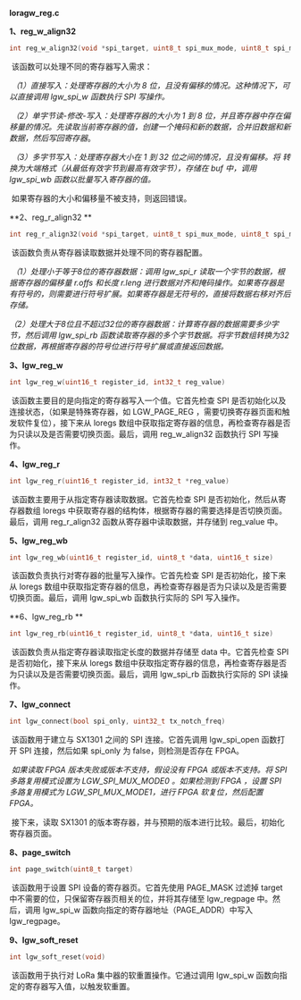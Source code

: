 **loragw_reg.c**

**1、reg_w_align32**

```c
int reg_w_align32(void *spi_target, uint8_t spi_mux_mode, uint8_t spi_mux_target, struct lgw_reg_s r, int32_t reg_value)
```

​			该函数可以处理不同的寄存器写入需求：

​					*（1）直接写入：处理寄存器的大小为 8 位，且没有偏移的情况。这种情况下，可以直接调用 lgw_spi_w 函数执行 SPI 写操作。*

​					*（2）单字节读-修改-写入：处理寄存器的大小为 1 到 8 位，并且寄存器中存在偏移量的情况。先读取当前寄存器的值，创建一个掩码和新的数据，合并旧数据和新数据，然后写回寄存器*。

​					*（3）多字节写入：处理寄存器大小在 1 到 32 位之间的情况，且没有偏移。将 转换为大端格式（从最低有效字节到最高有效字节），存储在 buf 中，调用 lgw_spi_wb 函数以批量写入寄存器的值。*

​			如果寄存器的大小和偏移量不被支持，则返回错误。

**2、reg_r_align32 **

```c
int reg_r_align32(void *spi_target, uint8_t spi_mux_mode, uint8_t spi_mux_target, struct lgw_reg_s r, int32_t *reg_value)
```

​			该函数负责从寄存器读取数据并处理不同的寄存器配置。

​			  	*（1）处理小于等于8位的寄存器数据：调用 lgw_spi_r 读取一个字节的数据，根据寄存器的偏移量 r.offs 和长度 r.leng 进行数据对齐和掩码操作。如果寄存器是有符号的，则需要进行符号扩展。如果寄存器是无符号的，直接将数据右移对齐后存储。*

​		    	*（2）处理大于8位且不超过32位的寄存器数据：计算寄存器的数据需要多少字节，然后调用 lgw_spi_rb 函数读取寄存器的多个字节数据。将字节数组转换为32位数据，再根据寄存器的符号位进行符号扩展或直接返回数据。*

**3、lgw_reg_w**

```c
int lgw_reg_w(uint16_t register_id, int32_t reg_value)
```

​			该函数主要目的是向指定的寄存器写入一个值。它首先检查 SPI 是否初始化以及连接状态，（如果是特殊寄存器，如 LGW_PAGE_REG ，需要切换寄存器页面和触发软件复位），接下来从 loregs 数组中获取指定寄存器的信息，再检查寄存器是否为只读以及是否需要切换页面。最后，调用 reg_w_align32 函数执行 SPI 写操作。

**4、lgw_reg_r**

```c
int lgw_reg_r(uint16_t register_id, int32_t *reg_value)
```

​			该函数主要用于从指定寄存器读取数据。它首先检查 SPI 是否初始化，然后从寄存器数组 loregs 中获取寄存器的结构体，根据寄存器的需要选择是否切换页面。最后，调用  reg_r_align32 函数从寄存器中读取数据，并存储到 reg_value 中。

**5、lgw_reg_wb**

```c
int lgw_reg_wb(uint16_t register_id, uint8_t *data, uint16_t size)
```

​			该函数负责执行对寄存器的批量写入操作。它首先检查 SPI 是否初始化，接下来从 loregs 数组中获取指定寄存器的信息，再检查寄存器是否为只读以及是否需要切换页面。最后，调用 lgw_spi_wb 函数执行实际的 SPI 写入操作。

**6、lgw_reg_rb **

```c
int lgw_reg_rb(uint16_t register_id, uint8_t *data, uint16_t size)
```

​			该函数负责从指定寄存器读取指定长度的数据并存储至 data 中。它首先检查 SPI 是否初始化，接下来从 loregs 数组中获取指定寄存器的信息，再检查寄存器是否为只读以及是否需要切换页面。最后，调用 lgw_spi_rb 函数执行实际的 SPI 读操作。

**7、lgw_connect**

```c
int lgw_connect(bool spi_only, uint32_t tx_notch_freq)
```

​			该函数用于建立与 SX1301 之间的 SPI 连接。它首先调用 lgw_spi_open 函数打开 SPI 连接，然后如果 spi_only 为 false，则检测是否存在 FPGA。

​					*如果读取 FPGA 版本失败或版本不支持，假设没有 FPGA 或版本不支持。将 SPI 多路复用模式设置为 LGW_SPI_MUX_MODE0 。如果检测到 FPGA ，设置 SPI 多路复用模式为 LGW_SPI_MUX_MODE1，进行 FPGA 软复位，然后配置FPGA。*

​			接下来，读取 SX1301 的版本寄存器，并与预期的版本进行比较。最后，初始化寄存器页面。

**8、page_switch**

```c
int page_switch(uint8_t target)
```

​			该函数用于设置 SPI 设备的寄存器页。它首先使用 PAGE_MASK 过滤掉 target 中不需要的位，只保留寄存器页相关的位，并将其存储至  lgw_regpage 中。然后，调用 lgw_spi_w 函数向指定的寄存器地址（PAGE_ADDR）中写入 lgw_regpage。

**9、lgw_soft_reset**

```c
int lgw_soft_reset(void)
```

​			该函数用于执行对 LoRa 集中器的软重置操作。它通过调用 lgw_spi_w 函数向指定的寄存器写入值，以触发软重置。